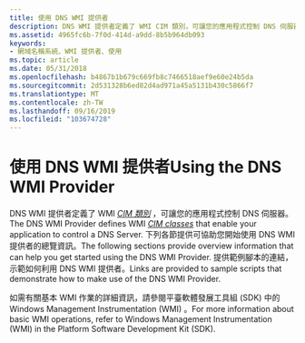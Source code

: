 ```yaml
---
title: 使用 DNS WMI 提供者
description: DNS WMI 提供者定義了 WMI CIM 類別，可讓您的應用程式控制 DNS 伺服器。
ms.assetid: 4965fc6b-7f0d-414d-a9dd-8b5b964db093
keywords:
- 網域名稱系統、WMI 提供者、使用
ms.topic: article
ms.date: 05/31/2018
ms.openlocfilehash: b4867b1b679c669fb8c7466518aef9e60e24b5da
ms.sourcegitcommit: 2d531328b6ed82d4ad971a45a5131b430c5866f7
ms.translationtype: MT
ms.contentlocale: zh-TW
ms.lasthandoff: 09/16/2019
ms.locfileid: "103674728"
---
```

# <a name="using-the-dns-wmi-provider"></a><span data-ttu-id="5b0a5-104">使用 DNS WMI 提供者</span><span class="sxs-lookup"><span data-stu-id="5b0a5-104">Using the DNS WMI Provider</span></span>

<span data-ttu-id="5b0a5-105">DNS WMI 提供者定義了 WMI [*CIM 類別*](c-gly.md) ，可讓您的應用程式控制 DNS 伺服器。</span><span class="sxs-lookup"><span data-stu-id="5b0a5-105">The DNS WMI Provider defines WMI [*CIM classes*](c-gly.md) that enable your application to control a DNS Server.</span></span> <span data-ttu-id="5b0a5-106">下列各節提供可協助您開始使用 DNS WMI 提供者的總覽資訊。</span><span class="sxs-lookup"><span data-stu-id="5b0a5-106">The following sections provide overview information that can help you get started using the DNS WMI Provider.</span></span> <span data-ttu-id="5b0a5-107">提供範例腳本的連結，示範如何利用 DNS WMI 提供者。</span><span class="sxs-lookup"><span data-stu-id="5b0a5-107">Links are provided to sample scripts that demonstrate how to make use of the DNS WMI Provider.</span></span>

<span data-ttu-id="5b0a5-108">如需有關基本 WMI 作業的詳細資訊，請參閱平臺軟體發展工具組 (SDK) 中的 Windows Management Instrumentation (WMI) 。</span><span class="sxs-lookup"><span data-stu-id="5b0a5-108">For more information about basic WMI operations, refer to Windows Management Instrumentation (WMI) in the Platform Software Development Kit (SDK).</span></span>

 

 




